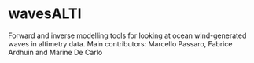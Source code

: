# wavesALTI
Forward and inverse modelling tools for looking at ocean wind-generated waves in altimetry data.   Main contributors: Marcello Passaro, Fabrice Ardhuin and Marine De Carlo
